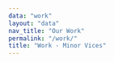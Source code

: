 ```yaml
---
data: "work"
layout: "data"
nav_title: "Our Work"
permalink: "/work/"
title: "Work - Minor Vices"
---
```

